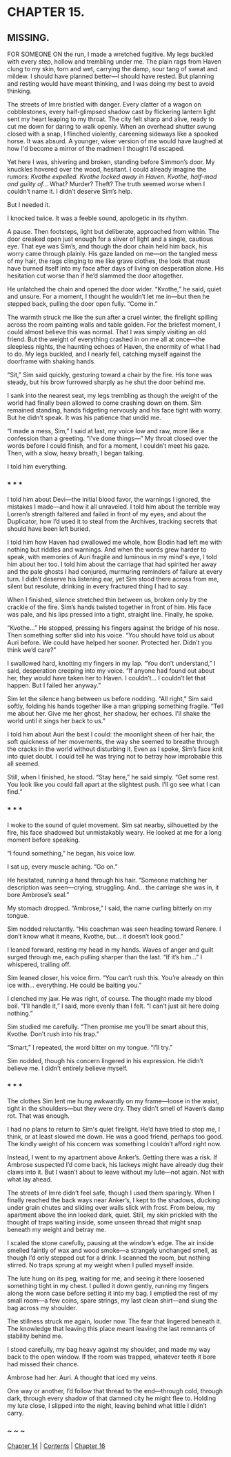 # CHAPTER 15.

## MISSING.


FOR SOMEONE ON the run, I made a wretched fugitive. My legs buckled with every step, hollow and trembling under me. The plain rags from Haven clung to my skin, torn and wet, carrying the damp, sour tang of sweat and mildew. I should have planned better—I should have rested. But planning and resting would have meant thinking, and I was doing my best to avoid thinking.  

The streets of Imre bristled with danger. Every clatter of a wagon on cobblestones, every half-glimpsed shadow cast by flickering lantern light sent my heart leaping to my throat. The city felt sharp and alive, ready to cut me down for daring to walk openly. When an overhead shutter swung closed with a snap, I flinched violently, careening sideways like a spooked horse. It was absurd. A younger, wiser version of me would have laughed at how I'd become a mirror of the madmen I thought I’d escaped.  

Yet here I was, shivering and broken, standing before Simmon’s door. My knuckles hovered over the wood, hesitant. I could already imagine the rumors: *Kvothe expelled. Kvothe locked away in Haven. Kvothe, half-mad and guilty of...* What? Murder? Theft? The truth seemed worse when I couldn’t name it. I didn’t deserve Sim’s help.  

But I needed it.  

I knocked twice. It was a feeble sound, apologetic in its rhythm.  

A pause. Then footsteps, light but deliberate, approached from within. The door creaked open just enough for a sliver of light and a single, cautious eye. That eye was Sim’s, and though the door chain held him back, his worry came through plainly. His gaze landed on me—on the tangled mess of my hair, the rags clinging to me like grave clothes, the look that must have burned itself into my face after days of living on desperation alone. His hesitation cut worse than if he’d slammed the door altogether.  

He unlatched the chain and opened the door wider. “Kvothe,” he said, quiet and unsure. For a moment, I thought he wouldn’t let me in—but then he stepped back, pulling the door open fully. “Come in.”  

The warmth struck me like the sun after a cruel winter, the firelight spilling across the room painting walls and table golden. For the briefest moment, I could almost believe this was normal. That I was simply visiting an old friend. But the weight of everything crashed in on me all at once—the sleepless nights, the haunting echoes of Haven, the enormity of what I had to do. My legs buckled, and I nearly fell, catching myself against the doorframe with shaking hands.  

“Sit,” Sim said quickly, gesturing toward a chair by the fire. His tone was steady, but his brow furrowed sharply as he shut the door behind me.  

I sank into the nearest seat, my legs trembling as though the weight of the world had finally been allowed to come crashing down on them. Sim remained standing, hands fidgeting nervously and his face tight with worry. But he didn’t speak. It was his patience that undid me.  

“I made a mess, Sim,” I said at last, my voice low and raw, more like a confession than a greeting. “I’ve done things—” My throat closed over the words before I could finish, and for a moment, I couldn’t meet his gaze. Then, with a slow, heavy breath, I began talking.  

I told him everything.  

### * * *

I told him about Devi—the initial blood favor, the warnings I ignored, the mistakes I made—and how it all unraveled. I told him about the terrible way Lorren’s strength faltered and failed in front of my eyes, and about the Duplicator, how I’d used it to steal from the Archives, tracking secrets that should have been left buried.  

I told him how Haven had swallowed me whole, how Elodin had left me with nothing but riddles and warnings. And when the words grew harder to speak, with memories of Auri fragile and luminous in my mind's eye, I told him about her too. I told him about the carriage that had spirited her away and the pale ghosts I had conjured, murmuring reminders of failure at every turn. I didn’t deserve his listening ear, yet Sim stood there across from me, silent but resolute, drinking in every fractured thing I had to say.  

When I finished, silence stretched thin between us, broken only by the crackle of the fire. Sim’s hands twisted together in front of him. His face was pale, and his lips pressed into a tight, straight line. Finally, he spoke.  

“Kvothe…” He stopped, pressing his fingers against the bridge of his nose. Then something softer slid into his voice. “You should have told us about Auri before. We could have helped her sooner. Protected her. Didn’t you think we’d care?”  

I swallowed hard, knotting my fingers in my lap. “You don’t understand,” I said, desperation creeping into my voice. “If anyone had found out about her, they would have taken her to Haven. I couldn’t... I couldn’t let that happen. But I failed her anyway.”  

Sim let the silence hang between us before nodding. “All right,” Sim said softly, folding his hands together like a man gripping something fragile. “Tell me about her. Give me her ghost, her shadow, her echoes. I’ll shake the world until it sings her back to us.”  

I told him about Auri the best I could: the moonlight sheen of her hair, the soft quickness of her movements, the way she seemed to breathe through the cracks in the world without disturbing it. Even as I spoke, Sim’s face knit into quiet doubt. I could tell he was trying not to betray how improbable this all seemed.  

Still, when I finished, he stood. “Stay here,” he said simply. “Get some rest. You look like you could fall apart at the slightest push. I’ll go see what I can find.”  

### * * *

I woke to the sound of quiet movement. Sim sat nearby, silhouetted by the fire, his face shadowed but unmistakably weary. He looked at me for a long moment before speaking.  

“I found something,” he began, his voice low.  

I sat up, every muscle aching. “Go on.”  

He hesitated, running a hand through his hair. “Someone matching her description was seen—crying, struggling. And... the carriage she was in, it bore Ambrose’s seal.”  

My stomach dropped. “Ambrose,” I said, the name curling bitterly on my tongue.  

Sim nodded reluctantly. “His coachman was seen heading toward Renere. I don’t know what it means, Kvothe, but... it doesn’t look good.”  

I leaned forward, resting my head in my hands. Waves of anger and guilt surged through me, each pulling sharper than the last. “If it’s him...” I whispered, trailing off.  

Sim leaned closer, his voice firm. “You can’t rush this. You’re already on thin ice with... everything. He could be baiting you.”  

I clenched my jaw. He was right, of course. The thought made my blood boil. “I’ll handle it,” I said, more evenly than I felt. “I can’t just sit here doing nothing.”  

Sim studied me carefully. “Then promise me you’ll be smart about this, Kvothe. Don’t rush into his trap.”  

“Smart,” I repeated, the word bitter on my tongue. “I’ll try.”  

Sim nodded, though his concern lingered in his expression. He didn’t believe me. I didn’t entirely believe myself.  

### * * *

The clothes Sim lent me hung awkwardly on my frame—loose in the waist, tight in the shoulders—but they were dry. They didn’t smell of Haven’s damp rot. That was enough.  

I had no plans to return to Sim's quiet firelight. He’d have tried to stop me, I think, or at least slowed me down. He was a good friend, perhaps too good. The kindly weight of his concern was something I couldn’t afford right now.  

Instead, I went to my apartment above Anker’s. Getting there was a risk. If Ambrose suspected I’d come back, his lackeys might have already dug their claws into it. But I wasn’t about to leave without my lute—not again. Not with what lay ahead.  

The streets of Imre didn’t feel safe, though I used them sparingly. When I finally reached the back ways near Anker’s, I kept to the shadows, ducking under grain chutes and sliding over walls slick with frost. From below, my apartment above the inn looked dark, quiet. Still, my skin prickled with the thought of traps waiting inside, some unseen thread that might snap beneath my weight and betray me.  

I scaled the stone carefully, pausing at the window’s edge. The air inside smelled faintly of wax and wood smoke—a strangely unchanged smell, as though I’d only stepped out for a drink. I scanned the room, but nothing stirred. No traps sprung at my weight when I pulled myself inside.  

The lute hung on its peg, waiting for me, and seeing it there loosened something tight in my chest. I pulled it down gently, running my fingers along the worn case before setting it into my bag. I emptied the rest of my small room—a few coins, spare strings, my last clean shirt—and slung the bag across my shoulder. 

The stillness struck me again, louder now. The fear that lingered beneath it. The knowledge that leaving this place meant leaving the last remnants of stability behind me.  

I stood carefully, my bag heavy against my shoulder, and made my way back to the open window. If the room was trapped, whatever teeth it bore had missed their chance.  

Ambrose had her. Auri. A thought that iced my veins.  

One way or another, I’d follow that thread to the end—through cold, through dark, through every shadow of that damned city he might flee to. Holding my lute close, I slipped into the night, leaving behind what little I didn’t carry.  

### ~ ~ ~

[Chapter 14](CHAPTER_14.md) | [Contents](Contents.md) | [Chapter 16](CHAPTER_16.md)
